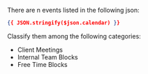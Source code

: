 There are n events listed in the following json:
```json
{{ JSON.stringify($json.calendar) }}
```

Classify them among the following categories:
- Client Meetings
- Internal Team Blocks
- Free Time Blocks